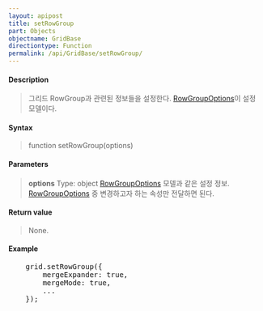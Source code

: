 ```yaml
---
layout: apipost
title: setRowGroup
part: Objects
objectname: GridBase
directiontype: Function
permalink: /api/GridBase/setRowGroup/
---
```



#### Description

> 그리드 RowGroup과 관련된 정보들을 설정한다. [RowGroupOptions](/api/GridBase/)이 설정 모델이다.

#### Syntax

> function setRowGroup(options)

#### Parameters

> **options**
> Type: object
> [RowGroupOptions](/api/GridBase/) 모델과 같은 설정 정보. [RowGroupOptions](/api/GridBase/) 중 변경하고자 하는 속성만 전달하면 된다.  

#### Return value

> None.

#### Example

<pre class="prettyprint">
    grid.setRowGroup({
        mergeExpander: true,
        mergeMode: true,
        ...
    });
</pre>

